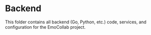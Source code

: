 # Backend

This folder contains all backend (Go, Python, etc.) code, services, and configuration for the EmoCollab project.

